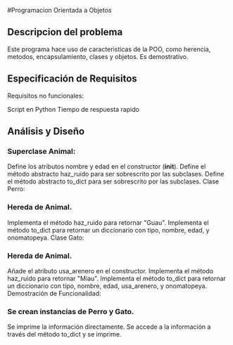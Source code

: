 ﻿#Programacion Orientada a Objetos

## Descripcion del problema
Este programa hace uso de caracteristicas de la POO, como herencia, metodos, encapsulamiento, clases y objetos. Es demostrativo.

## Especificación de Requisitos
Requisitos no funcionales:

Script en Python 
Tiempo de respuesta rapido

## Análisis y Diseño

### Superclase Animal:

Define los atributos nombre y edad en el constructor (__init__).
Define el método abstracto haz_ruido para ser sobrescrito por las subclases.
Define el método abstracto to_dict para ser sobrescrito por las subclases.
Clase Perro:

### Hereda de Animal.
Implementa el método haz_ruido para retornar "Guau".
Implementa el método to_dict para retornar un diccionario con tipo, nombre, edad, y onomatopeya.
Clase Gato:

### Hereda de Animal.
Añade el atributo usa_arenero en el constructor.
Implementa el método haz_ruido para retornar "Miau".
Implementa el método to_dict para retornar un diccionario con tipo, nombre, edad, usa_arenero, y onomatopeya.
Demostración de Funcionalidad:

### Se crean instancias de Perro y Gato.
Se imprime la información directamente.
Se accede a la información a través del método to_dict y se imprime.